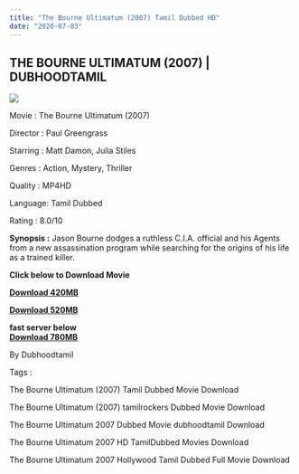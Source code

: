 ```yaml
---
title: "The Bourne Ultimatum (2007) Tamil Dubbed HD"
date: "2020-07-03"
---
```


## THE BOURNE ULTIMATUM (2007) | DUBHOODTAMIL

  

  

[![](https://1.bp.blogspot.com/-ubYqcQPN0Mc/Xv2bg1_Qf4I/AAAAAAAAAGg/kZ0txhIxjqME0gdI93VG_TDeIhdr2useQCK4BGAsYHg/w416-h625/0be2e33fc491694378c0a30c3192b248.jpg)](https://1.bp.blogspot.com/-ubYqcQPN0Mc/Xv2bg1_Qf4I/AAAAAAAAAGg/kZ0txhIxjqME0gdI93VG_TDeIhdr2useQCK4BGAsYHg/s1200/0be2e33fc491694378c0a30c3192b248.jpg)

Movie : The Bourne Ultimatum (2007)

Director : Paul Greengrass

Starring : Matt Damon, Julia Stiles

Genres : Action, Mystery, Thriller

Quality : MP4HD 

Language: Tamil Dubbed

Rating : 8.0/10

**Synopsis :** Jason Bourne dodges a ruthless C.I.A. official and his Agents from a new assassination program while searching for the origins of his life as a trained killer.

  

**Click below to Download Movie**

[**Download 420MB**](https://oncehelp.com/Bourne-Ultimatum-420mb)  

**[Download 520MB](https://oncehelp.com/Bourne-Ultimatum-520mb)**

**fast server below**  
**[Download 780MB](https://oncehelp.com/Bourne-Ultimatum-780mb)**

By Dubhoodtamil

  

  

  

  

Tags : 

  

The Bourne Ultimatum (2007) Tamil Dubbed Movie Download

  

The Bourne Ultimatum (2007) tamilrockers Dubbed Movie Download

  

The Bourne Ultimatum 2007 Dubbed Movie dubhoodtamil Download

  

The Bourne Ultimatum 2007 HD TamilDubbed Movies Download

  

The Bourne Ultimatum 2007 Hollywood Tamil Dubbed Full Movie Download
